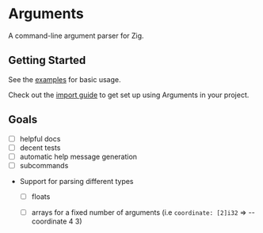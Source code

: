 # Arguments

A command-line argument parser for Zig.

## Getting Started

See the [examples](examples/) for basic usage.

Check out the [import guide](https://github.com/n0s4/Arguments/wiki/Importing) to get set up using Arguments in your project.

## Goals
- [ ] helpful docs
- [ ] decent tests
- [ ] automatic help message generation
- [ ] subcommands
- Support for parsing different types
  - [ ] floats
  - [ ] arrays for a fixed number of arguments (i.e `coordinate: [2]i32` => --coordinate 4 3)

